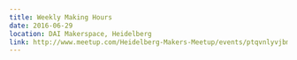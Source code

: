 ```yaml
---
title: Weekly Making Hours
date: 2016-06-29
location: DAI Makerspace, Heidelberg
link: http://www.meetup.com/Heidelberg-Makers-Meetup/events/ptqvnlyvjbmc/
---
```

